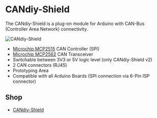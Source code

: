 # CANdiy-Shield
The CANdiy-Shield is a plug-on module for Arduino with CAN-Bus (Controller Area Network) connectivity.

![CANdiy-Shield](https://github.com/watterott/CANdiy-Shield/raw/master/hardware/CANdiy-Shield_v13.jpg)

* [Microchip MCP2515](http://www.microchip.com/wwwproducts/en/MCP2515) CAN Controller (SPI)
* [Microchip MCP2562](http://www.microchip.com/wwwproducts/en/MCP2562) CAN Transceiver
* Switchable between 3V3 or 5V logic level (only CANdiy-Shield v2)
* 2 CAN connectors (RJ45)
* Prototyping Area
* Compatible with all Arduino Boards (SPI connection via 6-Pin ISP connector)


## Shop
* [CANdiy-Shield](http://www.watterott.com/en/Arduino-CANdiy-Shield)
